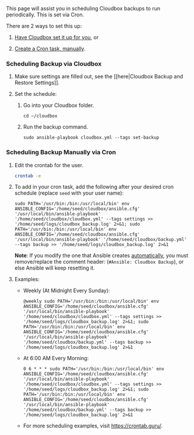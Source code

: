 This page will assist you in scheduling Cloudbox backups to run periodically. This is set via Cron.

There are 2 ways to set this up:

1. [Have Cloudbox set it up for you](#scheduling-backup-via-cloudbox), or

2. [Create a Cron task, manually](#scheduling-backup-manually-via-cron).

### Scheduling Backup via Cloudbox

1. Make sure settings are filled out, see the [[here|Cloudbox Backup and Restore Settings]].

1. Set the schedule:

   1. Go into your Cloudbox folder.

      ```shell
      cd ~/cloudbox
      ```

   2. Run the backup command.

      ```shell
      sudo ansible-playbook cloudbox.yml --tags set-backup
      ```


### Scheduling Backup Manually via Cron

1. Edit the crontab for the user.

   ```bash
   crontab -e
   ```

2. To add in your cron task, add the following after your desired cron schedule (replace `seed` with your user name):

   ```
   sudo PATH='/usr/bin:/bin:/usr/local/bin' env ANSIBLE_CONFIG='/home/seed/cloudbox/ansible.cfg' '/usr/local/bin/ansible-playbook' '/home/seed/cloudbox/cloudbox.yml' --tags settings >> '/home/seed/logs/cloudbox_backup.log' 2>&1; sudo PATH='/usr/bin:/bin:/usr/local/bin' env ANSIBLE_CONFIG='/home/seed/cloudbox/ansible.cfg' '/usr/local/bin/ansible-playbook' '/home/seed/cloudbox/backup.yml' --tags backup >> '/home/seed/logs/cloudbox_backup.log' 2>&1
   ```
 
   **Note**: If you modify the one that Ansible creates [automatically](#scheduling-backup-via-cloudbox), you must remove/replace the comment header: (`#Ansible: Cloudbox Backup`), or else Ansible will keep resetting it.

3. Examples:

   -  Weekly (At Midnight Every Sunday):
   
      ```
      @weekly sudo PATH='/usr/bin:/bin:/usr/local/bin' env ANSIBLE_CONFIG='/home/seed/cloudbox/ansible.cfg' '/usr/local/bin/ansible-playbook' '/home/seed/cloudbox/cloudbox.yml' --tags settings >> '/home/seed/logs/cloudbox_backup.log' 2>&1; sudo PATH='/usr/bin:/bin:/usr/local/bin' env ANSIBLE_CONFIG='/home/seed/cloudbox/ansible.cfg' '/usr/local/bin/ansible-playbook' '/home/seed/cloudbox/backup.yml' --tags backup >> '/home/seed/logs/cloudbox_backup.log' 2>&1
      ```

   - At 6:00 AM Every Morning:
     ```
     0 6 * * * sudo PATH='/usr/bin:/bin:/usr/local/bin' env ANSIBLE_CONFIG='/home/seed/cloudbox/ansible.cfg' '/usr/local/bin/ansible-playbook' '/home/seed/cloudbox/cloudbox.yml' --tags settings >> '/home/seed/logs/cloudbox_backup.log' 2>&1; sudo PATH='/usr/bin:/bin:/usr/local/bin' env ANSIBLE_CONFIG='/home/seed/cloudbox/ansible.cfg' '/usr/local/bin/ansible-playbook' '/home/seed/cloudbox/backup.yml' --tags backup >> '/home/seed/logs/cloudbox_backup.log' 2>&1
     ```

   - For more scheduling examples, visit https://crontab.guru/.

  